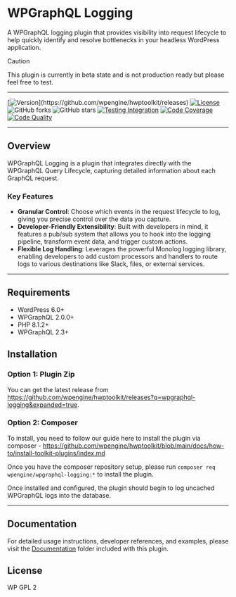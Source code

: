 # WPGraphQL Logging

A WPGraphQL logging plugin that provides visibility into request lifecycle to help quickly identify and resolve bottlenecks in your headless WordPress application.

> [!CAUTION]
> This plugin is currently in beta state and is not production ready but please feel free to test.

-----

[![Version](https://img.shields.io/github/v/release/wpengine/hwptoolkit?include_prereleases&label=wpgraphql-logging&filter=%40wpengine%2Fwpgraphql-logging-wordpress-plugin-*)](https://github.com/wpengine/hwptoolkit/releases)
[![License](https://img.shields.io/badge/license-GPLv2%2B-green)](https://www.gnu.org/licenses/gpl-2.0.html)
![GitHub forks](https://img.shields.io/github/forks/wpengine/hwptoolkit?style=social)
![GitHub stars](https://img.shields.io/github/stars/wpengine/hwptoolkit?style=social)
[![Testing Integration](https://img.shields.io/github/check-runs/wpengine/hwptoolkit/main?checkName=wpgraphql-logging%20codeception%20tests&label=Automated%20Tests)](https://github.com/wpengine/hwptoolkit/actions)
[![Code Coverage](https://img.shields.io/badge/coverage-%3E90%25-brightgreen?label=Code%20Coverage)](https://github.com/wpengine/hwptoolkit/actions)
[![Code Quality](https://img.shields.io/github/check-runs/wpengine/hwptoolkit/main?checkName=wpgraphql-logging%20php%20code%20quality%20checks&label=Code%20Quality%20Checks)](https://github.com/wpengine/hwptoolkit/actions)


-----

## Overview


WPGraphQL Logging is a plugin that integrates directly with the WPGraphQL Query Lifecycle, capturing detailed information about each GraphQL request.

### Key Features
*   **Granular Control**: Choose which events in the request lifecycle to log, giving you precise control over the data you capture.
*   **Developer-Friendly Extensibility**: Built with developers in mind, it features a pub/sub system that allows you to hook into the logging pipeline, transform event data, and trigger custom actions.
*   **Flexible Log Handling**: Leverages the powerful Monolog logging library, enabling developers to add custom processors and handlers to route logs to various destinations like Slack, files, or external services.


---

## Requirements

- WordPress 6.0+
- WPGraphQL 2.0.0+
- PHP 8.1.2+
- WPGraphQL 2.3+


## Installation

### Option 1: Plugin Zip

You can get the latest release from <https://github.com/wpengine/hwptoolkit/releases?q=wpgraphql-logging&expanded=true>.

### Option 2: Composer

To install, you need to follow our guide here to install the plugin via composer - <https://github.com/wpengine/hwptoolkit/blob/main/docs/how-to/install-toolkit-plugins/index.md>

Once you have the composer repository setup, please run `composer req wpengine/wpgraphql-logging:*` to install the plugin.

Once installed and configured, the plugin should begin to log uncached WPGraphQL logs into the database.

---

## Documentation

For detailed usage instructions, developer references, and examples, please visit the [Documentation](docs/index.md) folder included with this plugin.


## License
WP GPL 2
